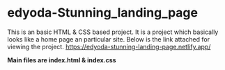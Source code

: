 # edyoda-Stunning_landing_page
This is an basic HTML & CSS based project. It is a project which basically looks like a home page an particular site. Below is the link attached for viewing the project.
https://edyoda-stunning-landing-page.netlify.app/

**Main files are index.html & index.css**
